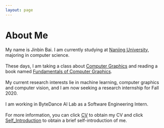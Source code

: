 ```yaml
---
layout: page
---
```


# About Me

<!-- <img src="/images/jasonansel4.jpg" class="floatpic" width="200" height="300"> -->
My name is Jinbin Bai.  I am currently studying at [Nanjing University], majoring in computer science.  
&emsp;  
These days, I am taking a class about [Computer Graphics] and reading a book named [Fundamentals of Computer Graphics].  
&emsp;  
My current research interests lie in machine learning, computer graphics and computer vision, and I am now seeking a research internship for Fall 2020.   
&emsp;  
I am working in ByteDance AI Lab as a Software Engineering Intern.  
&emsp;  
For more information, you can click [CV] to obtain my CV and click [Self_Introduction] to obtain a brief self-introduction of me.

[Nanjing University]: https://www.nju.edu.cn/EN/
[Computer Graphics]: https://sites.cs.ucsb.edu/~lingqi/teaching/games101.html
[Fundamentals of Computer Graphics]: https://www.amazon.com/Fundamentals-Computer-Graphics-Steve-Marschner-dp-1482229390/dp/1482229390
[CV]: https://jb-bai.github.io/pdf/Bai_CV.pdf
[Self_Introduction]: https://jb-bai.github.io/pdf/Presentation_Self_Introduction.pdf
